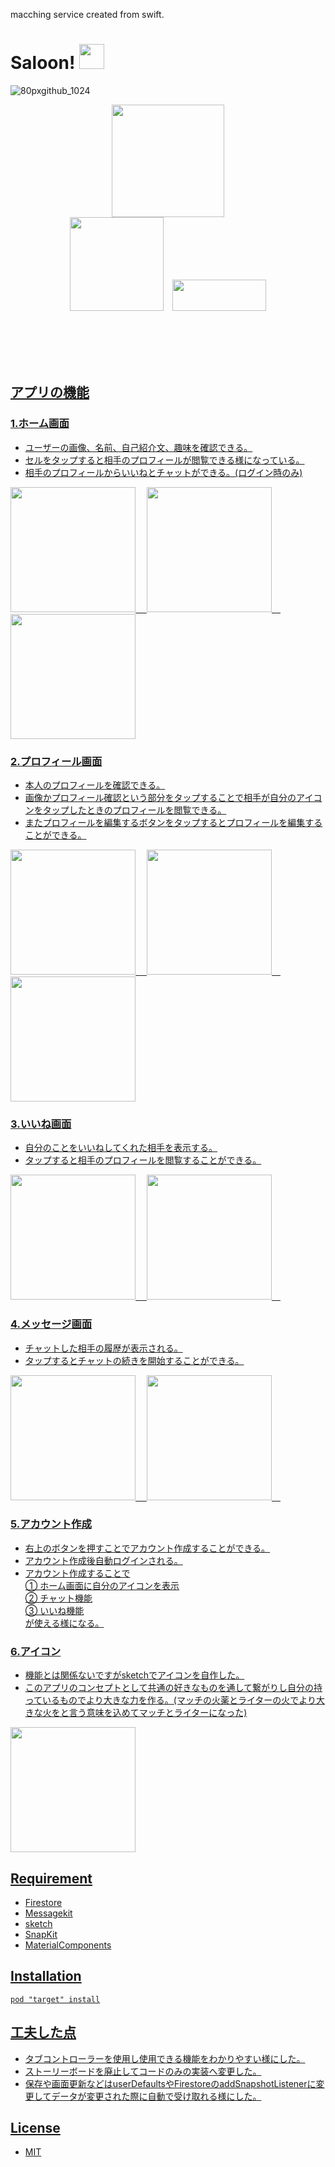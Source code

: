 macching service created from swift.
# Saloon!  <img src="https://user-images.githubusercontent.com/51669998/72959475-c6330f80-3ded-11ea-8abc-861385272953.png" width="40px" height="40px">
![80pxgithub_1024](https://user-images.githubusercontent.com/51669998/72960878-a18d6680-3df2-11ea-9bb0-3d30e7960cfd.png)
<p align="center">
   <a href="https://github.com/apple/swift"><img src="https://camo.githubusercontent.com/de32b354687f1cd9b05a89e4aa03c7f2d311f294/68747470733a2f2f73776966742e6f72672f6173736574732f696d616765732f73776966742e737667" width="180px"; /></a><br>
 <a href="https://firebase.google.com/?hl=ja"><img src="https://firebase.google.com/downloads/brand-guidelines/PNG/logo-built_white.png?hl=ja" width="150px" /></a>&emsp;<a href="https://github.com/MessageKit/MessageKit"><img src="https://raw.githubusercontent.com/MessageKit/MessageKit/master/Assets/mklogo.png" width="150px" height="50px"; />
 </p>
<br>
<br>
<br>
<br>


## アプリの機能


### 1.ホーム画面

* ユーザーの画像、名前、自己紹介文、趣味を確認できる。
* セルをタップすると相手のプロフィールが閲覧できる様になっている。
* 相手のプロフィールからいいねとチャットができる。(ログイン時のみ)

<img src="https://user-images.githubusercontent.com/51669998/80036483-c6e25b80-852c-11ea-99ee-bb99f223b350.png" width="200px">&emsp;
<img src="https://user-images.githubusercontent.com/51669998/80036505-d06bc380-852c-11ea-8e4b-81e69f0862ff.png" width="200px">&emsp;
<img src="https://user-images.githubusercontent.com/51669998/80036533-e2e5fd00-852c-11ea-9616-86e9f39ed77d.png" width="200px">


### 2.プロフィール画面

* 本人のプロフィールを確認できる。
* 画像かプロフィール確認という部分をタップすることで相手が自分のアイコンをタップしたときのプロフィールを閲覧できる。
* またプロフィールを編集するボタンをタップするとプロフィールを編集することができる。

<img src="https://user-images.githubusercontent.com/51669998/80036699-39533b80-852d-11ea-865c-522621c47191.png" width="200px">&emsp;
<img src="https://user-images.githubusercontent.com/51669998/80036712-3ce6c280-852d-11ea-9a93-280ee2c6d367.png" width="200px">&emsp;
<img src="https://user-images.githubusercontent.com/51669998/80036718-3f491c80-852d-11ea-8fa4-26b54891e822.png" width="200px">

### 3.いいね画面

* 自分のことをいいねしてくれた相手を表示する。
* タップすると相手のプロフィールを閲覧することができる。

<img src="https://user-images.githubusercontent.com/51669998/79055700-09cd4500-7c8a-11ea-8416-fdcb09bed827.png" width="200px">&emsp;
<img src="https://user-images.githubusercontent.com/51669998/79055704-0e91f900-7c8a-11ea-98f2-07ff0cf18f6f.png" width="200px">&emsp;

### 4.メッセージ画面

* チャットした相手の履歴が表示される。
* タップするとチャットの続きを開始することができる。

<img src="https://user-images.githubusercontent.com/51669998/79055737-5749b200-7c8a-11ea-98fa-1d2d5b747de6.png" width="200px">&emsp;
<img src="https://user-images.githubusercontent.com/51669998/79055744-5ca6fc80-7c8a-11ea-9c42-0fda0fa67018.png" width="200px">&emsp;


### 5.アカウント作成

* 右上のボタンを押すことでアカウント作成することができる。
* アカウント作成後自動ログインされる。
* アカウント作成することで  
① ホーム画面に自分のアイコンを表示  
② チャット機能  
③ いいね機能  
   が使える様になる。


### 6.アイコン
* 機能とは関係ないですがsketchでアイコンを自作した。
* このアプリのコンセプトとして共通の好きなものを通して繋がりし自分の持っているものでより大きな力を作る。(マッチの火薬とライターの火でより大きな火をと言う意味を込めてマッチとライターになった)

<img src="https://user-images.githubusercontent.com/51669998/73010694-37a6a880-3e56-11ea-8986-3adfa63016ec.png" width="200px">

## Requirement

 * Firestore  
 * Messagekit     
 * sketch  
 * SnapKit     
 * MaterialComponents   

## Installation

```
pod "target" install
```

## 工夫した点

* タブコントローラーを使用し使用できる機能をわかりやすい様にした。
* ストーリーボードを廃止してコードのみの実装へ変更した。
* 保存や画面更新などはuserDefaultsやFirestoreのaddSnapshotListenerに変更してデータが変更された際に自動で受け取れる様にした。



## License

 * MIT

